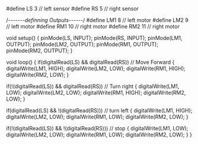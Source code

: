 #define LS 3      // left sensor
#define RS 5      // right sensor

/*-------definning Outputs------*/
#define LM1 8       // left motor
#define LM2 9       // left motor
#define RM1 10       // right motor
#define RM2 11       // right motor

void setup()
{
  pinMode(LS, INPUT);
  pinMode(RS, INPUT);
  pinMode(LM1, OUTPUT);
  pinMode(LM2, OUTPUT);
  pinMode(RM1, OUTPUT);
  pinMode(RM2, OUTPUT);
}

void loop()
{
  if(digitalRead(LS) && digitalRead(RS))     // Move Forward
  {
    digitalWrite(LM1, HIGH);
    digitalWrite(LM2, LOW);
    digitalWrite(RM1, HIGH);
    digitalWrite(RM2, LOW);
  }
  
  if(!(digitalRead(LS)) && digitalRead(RS))     // Turn right
  {
    digitalWrite(LM1, LOW);
    digitalWrite(LM2, LOW);
    digitalWrite(RM1, HIGH);
    digitalWrite(RM2, LOW);
  }
  
  if(digitalRead(LS) && !(digitalRead(RS)))     // turn left
  {
    digitalWrite(LM1, HIGH);
    digitalWrite(LM2, LOW);
    digitalWrite(RM1, LOW);
    digitalWrite(RM2, LOW);
  }
  
  if(!(digitalRead(LS)) && !(digitalRead(RS)))     // stop
  {
    digitalWrite(LM1, LOW);
    digitalWrite(LM2, LOW);
    digitalWrite(RM1, LOW);
    digitalWrite(RM2, LOW);
  }
}
